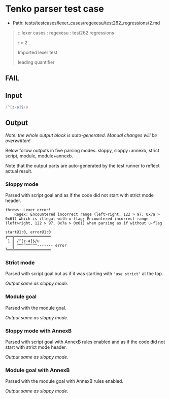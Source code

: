 # Tenko parser test case

- Path: tests/testcases/lexer_cases/regexesu/test262_regressions/2.md

> :: lexer cases : regexesu : test262 regressions
>
> ::> 2
>
> Imported lexer test
>
> leading quantifier

## FAIL

## Input

`````js
/^[z-a]$/u
`````

## Output

_Note: the whole output block is auto-generated. Manual changes will be overwritten!_

Below follow outputs in five parsing modes: sloppy, sloppy+annexb, strict script, module, module+annexb.

Note that the output parts are auto-generated by the test runner to reflect actual result.

### Sloppy mode

Parsed with script goal and as if the code did not start with strict mode header.

`````
throws: Lexer error!
    Regex: Encountered incorrect range (left>right, 122 > 97, 0x7a > 0x61) which is illegal with u-flag; Encountered incorrect range (left>right, 122 > 97, 0x7a > 0x61) when parsing as if without u-flag

start@1:0, error@1:0
╔══╦════════════════
 1 ║ /^[z-a]$/u
   ║ ^^^^^^^^^------- error
╚══╩════════════════

`````

### Strict mode

Parsed with script goal but as if it was starting with `"use strict"` at the top.

_Output same as sloppy mode._

### Module goal

Parsed with the module goal.

_Output same as sloppy mode._

### Sloppy mode with AnnexB

Parsed with script goal with AnnexB rules enabled and as if the code did not start with strict mode header.

_Output same as sloppy mode._

### Module goal with AnnexB

Parsed with the module goal with AnnexB rules enabled.

_Output same as sloppy mode._

